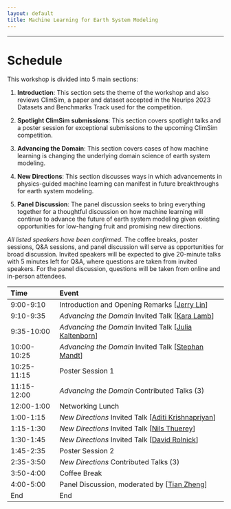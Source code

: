 ```yaml
---
layout: default
title: Machine Learning for Earth System Modeling
---
```

---


# Schedule

This workshop is divided into 5 main sections:

1. **Introduction**: This section sets the theme of the workshop and also reviews ClimSim, a paper and dataset accepted in the Neurips 2023 Datasets and Benchmarks Track used for the competition.

2. **Spotlight ClimSim submissions**: This section covers spotlight talks and a poster session for exceptional submissions to the upcoming ClimSim competition.

3. **Advancing the Domain**: This section covers cases of how machine learning is changing the underlying domain science of earth system modeling.

4. **New Directions**: This section discusses ways in which advancements in physics-guided machine learning can manifest in future breakthroughs for earth system modeling.

5. **Panel Discussion**: The panel discussion seeks to bring everything together for a thoughtful discussion on how machine learning will continue to advance the future of earth system modeling given existing opportunities for low-hanging fruit and promising new directions.

_All listed speakers have been confirmed._ The coffee breaks, poster sessions, Q&A sessions, and panel discussion will serve as opportunities for broad discussion. Invited speakers will be expected to give 20-minute talks with 5 minutes left for Q&A, where questions are taken from invited speakers. For the panel discussion, questions will be taken from online and in-person attendees.


| Time             | Event                                                                                                      |              
|:----------------|:-----------------------------------------------------------------------------------------------------------|
| 9:00-9:10        | Introduction and Opening Remarks [[Jerry Lin](https://jerrylin96.github.io/)]           |
| 9:10-9:35         | *Advancing the Domain* Invited Talk [[Kara Lamb](https://datascience.columbia.edu/people/kara-lamb/)]  |                               | 
| 9:35-10:00         | *Advancing the Domain* Invited Talk  [[Julia Kaltenborn](https://juliakaltenborn.github.io/)]   |
| 10:00-10:25        | *Advancing the Domain* Invited Talk  [[Stephan Mandt](http://www.stephanmandt.com/)]   |
| 10:25-11:15        | Poster Session 1 |
| 11:15-12:00        | *Advancing the Domain* Contributed Talks (3) |
| 12:00-1:00        | Networking Lunch |
| 1:00-1:15        | *New Directions* Invited Talk [[Aditi Krishnapriyan](https://a1k12.github.io/)] |
| 1:15-1:30        | *New Directions* Invited Talk [[Nils Thuerey](https://ge.in.tum.de/about/n-thuerey/)] |
| 1:30-1:45        | *New Directions* Invited Talk [[David Rolnick](https://davidrolnick.com/)] |
| 1:45-2:35        | Poster Session 2 |          
| 2:35-3:50        | *New Directions* Contributed Talks (3)          |
| 3:50-4:00        | Coffee Break          |
| 4:00-5:00        | Panel Discussion, moderated by [[Tian Zheng](http://www.stat.columbia.edu/~tzheng/)]          |
End                                                                                                        | End                           |
